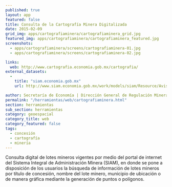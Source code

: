```yaml
---
published: true
layout: app
featured: false
title: Consulta de la Cartografía Minera Digitalizada
date: 2015-02-09
grid_img: apps/cartografiaminera/cartografiaminera_grid.jpg
featured_img: apps/cartografiaminera/cartografiaminera_featured.jpg
screenshots:
  - apps/cartografiaminera/screens/cartografiaminera-01.jpg
  - apps/cartografiaminera/screens/cartografiaminera-02.jpg

links:
  web: http://www.cartografia.economia.gob.mx/cartografia/
external_datasets:
  -
    title: "siam.economia.gob.mx"
    url: http://www.siam.economia.gob.mx/work/models/siam/Resource/Avisos/opendata.csv

author: Secretaría de Economía | Dirección General de Regulación Minera
permalink: "/herramientas/web/cartografiaminera.html"
section: herramientas
sub_section: herramientas
category: geoespacial
category_title: web
category_featured: false
tags:
  - concesión
  - cartografía
  - minería
---
```


Consulta digital de lotes mineros vigentes por medio del portal de internet del Sistema Integral de Administración Minera (SIAM), en donde se pone a disposición de los usuarios la búsqueda de información de lotes mineros por título de concesión, nombre del lote minero, municipio de ubicación o de manera gráfica mediante la generación de puntos o polígonos.

